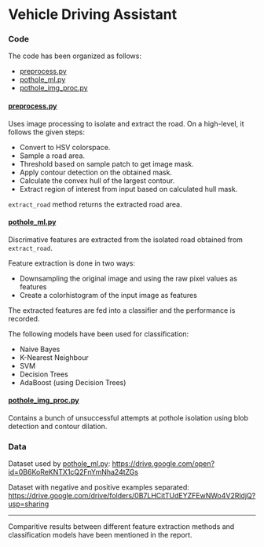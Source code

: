 
# Vehicle Driving Assistant

### Code
The code has been organized as follows:
* [preprocess.py](https://github.com/crunchbang/MP_Project/blob/master/ML/final_code/preprocess.py)
* [pothole_ml.py](https://github.com/crunchbang/MP_Project/blob/master/ML/final_code/pothole_ml.py)
* [pothole_img_proc.py](https://github.com/crunchbang/MP_Project/blob/master/ML/final_code/pothole_ml.py)


#### [preprocess.py](https://github.com/crunchbang/MP_Project/blob/master/ML/final_code/preprocess.py)

Uses image processing to isolate and extract the road. On a high-level, it follows the given steps:
* Convert to HSV colorspace.
* Sample a road area.
* Threshold based on sample patch to get image mask.
* Apply contour detection on the obtained mask.
* Calculate the convex hull of the largest contour. 
* Extract region of interest from input based on calculated hull mask.

```extract_road``` method returns the extracted road area.

#### [pothole_ml.py](https://github.com/crunchbang/MP_Project/blob/master/ML/final_code/pothole_ml.py)

Discrimative features are extracted from the isolated road obtained from ```extract_road```. 

Feature extraction is done in two ways:
* Downsampling the original image and using the raw pixel values as features
* Create a colorhistogram of the input image as features

The extracted features are fed into a classifier and the performance is recorded. 

The following models have been used for classification:
* Naive Bayes
* K-Nearest Neighbour
* SVM
* Decision Trees
* AdaBoost (using Decision Trees)

#### [pothole_img_proc.py](https://github.com/crunchbang/MP_Project/blob/master/ML/final_code/pothole_ml.py)
Contains a bunch of unsuccessful attempts at pothole isolation using blob detection and contour dilation. 

### Data

Dataset used by [pothole_ml.py](https://github.com/crunchbang/MP_Project/blob/master/ML/final_code/pothole_ml.py): 
https://drive.google.com/open?id=0B6KoReKNTX1cQ2FnYmNha24tZGs

Dataset with negative and positive examples separated: https://drive.google.com/drive/folders/0B7LHCitTUdEYZFEwNWo4V2RldjQ?usp=sharing

-----
 Comparitive results between different feature extraction methods and classification models have been mentioned in the report.



